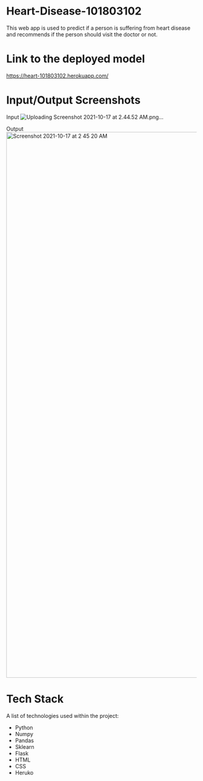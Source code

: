 # Heart-Disease-101803102

This web app is used to predict if a person is suffering from heart disease and recommends if the person should visit the doctor or not.

# Link to the deployed model

https://heart-101803102.herokuapp.com/

# Input/Output Screenshots

Input 
![Uploading Screenshot 2021-10-17 at 2.44.52 AM.png…]()


Output 
<img width="1440" alt="Screenshot 2021-10-17 at 2 45 20 AM" src="https://user-images.githubusercontent.com/90909588/137602369-eb905110-d816-4454-b9a4-93facb47b552.png">



# Tech Stack

A list of technologies used within the project:
* Python
* Numpy
* Pandas
* Sklearn
* Flask
* HTML
* CSS
* Heruko

 





